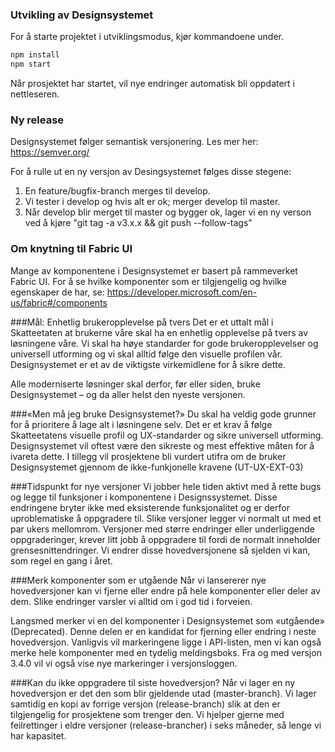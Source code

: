 ### Utvikling av Designsystemet

For å starte projektet i utviklingsmodus, kjør kommandoene under.

```bash noeditor
npm install
npm start
```

Når prosjektet har startet, vil nye endringer automatisk bli oppdatert i nettleseren.

### Ny release

Designsystemet følger semantisk versjonering.
Les mer her: https://semver.org/

For å rulle ut en ny versjon av Desingsystemet følges disse stegene:

1. En feature/bugfix-branch merges til develop.
2. Vi tester i develop og hvis alt er ok; merger develop til master.
3. Når develop blir merget til master og bygger ok, lager vi en ny verson ved å kjøre "git tag -a v3.x.x && git push --follow-tags"

### Om knytning til Fabric UI

Mange av komponentene i Designsystemet er basert på rammeverket Fabric UI. For å se hvilke komponenter som er tilgjengelig og hvilke egenskaper de har, se: https://developer.microsoft.com/en-us/fabric#/components

###Mål: Enhetlig brukeropplevelse på tvers
Det er et uttalt mål i Skatteetaten at brukerne våre skal ha en enhetlig opplevelse på tvers av løsningene våre. Vi skal ha høye standarder for gode brukeropplevelser og universell utforming og vi skal alltid følge den visuelle profilen vår. Designsystemet er et av de viktigste virkemidlene for å sikre dette.

Alle moderniserte løsninger skal derfor, før eller siden, bruke Designsystemet – og da aller helst den nyeste versjonen.

###«Men må jeg bruke Designsystemet?»
Du skal ha veldig gode grunner for å prioritere å lage alt i løsningene selv. Det er et krav å følge Skatteetatens visuelle profil og UX-standarder og sikre universell utforming. Designsystemet vil oftest være den sikreste og mest effektive måten for å ivareta dette. I tillegg vil prosjektene bli vurdert utifra om de bruker Designsystemet gjennom de ikke-funkjonelle kravene (UT-UX-EXT-03)

###Tidspunkt for nye versjoner
Vi jobber hele tiden aktivt med å rette bugs og legge til funksjoner i komponentene i Designssystemet. Disse endringene bryter ikke med eksisterende funksjonalitet og er derfor uproblematiske å oppgradere til. Slike versjoner legger vi normalt ut med et par ukers mellomrom. Versjoner med større endringer eller underliggende oppgraderinger, krever litt jobb å oppgradere til fordi de normalt inneholder grensesnittendringer. Vi endrer disse hovedversjonene så sjelden vi kan, som regel en gang i året.

###Merk komponenter som er utgående
Når vi lansererer nye hovedversjoner kan vi fjerne eller endre på hele komponenter eller deler av dem. Slike endringer varsler vi alltid om i god tid i forveien.

Langsmed merker vi en del komponenter i Designsystemet som «utgående» (Deprecated). Denne delen er en kandidat for fjerning eller endring i neste hovedversjon. Vanligvis vil markeringene ligge i API-listen, men vi kan også merke hele komponenter med en tydelig meldingsboks. Fra og med versjon 3.4.0 vil vi også vise nye markeringer i versjonsloggen.

###Kan du ikke oppgradere til siste hovedversjon?
Når vi lager en ny hovedversjon er det den som blir gjeldende utad (master-branch). Vi  lager samtidig en kopi av forrige versjon (release-branch) slik at den er tilgjengelig for prosjektene som trenger den. Vi hjelper gjerne med feilrettinger i eldre versjoner (release-brancher) i seks måneder, så lenge vi har kapasitet.
